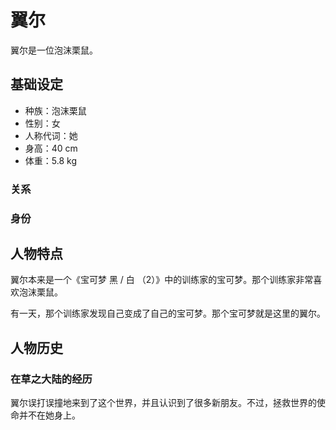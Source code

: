 # 翼尔

翼尔是一位泡沫栗鼠。

## 基础设定

- 种族：泡沫栗鼠
- 性别：女
- 人称代词：她
- 身高：40 cm
- 体重：5.8 kg

### 关系

### 身份

## 人物特点

翼尔本来是一个《宝可梦 黑 / 白 （2）》中的训练家的宝可梦。那个训练家非常喜欢泡沫栗鼠。

有一天，那个训练家发现自己变成了自己的宝可梦。那个宝可梦就是这里的翼尔。

## 人物历史

### 在草之大陆的经历

翼尔误打误撞地来到了这个世界，并且认识到了很多新朋友。不过，拯救世界的使命并不在她身上。